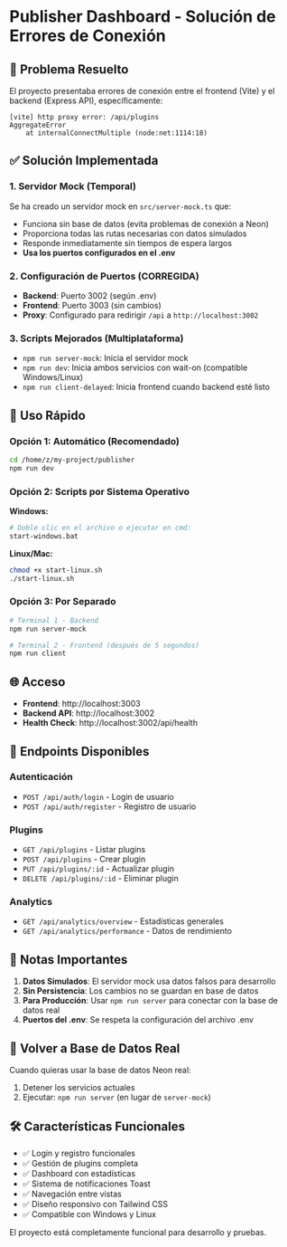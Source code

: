 # Publisher Dashboard - Solución de Errores de Conexión

## 🚨 Problema Resuelto

El proyecto presentaba errores de conexión entre el frontend (Vite) y el backend (Express API), específicamente:
```
[vite] http proxy error: /api/plugins
AggregateError
    at internalConnectMultiple (node:net:1114:18)
```

## ✅ Solución Implementada

### 1. Servidor Mock (Temporal)
Se ha creado un servidor mock en `src/server-mock.ts` que:
- Funciona sin base de datos (evita problemas de conexión a Neon)
- Proporciona todas las rutas necesarias con datos simulados
- Responde inmediatamente sin tiempos de espera largos
- **Usa los puertos configurados en el .env**

### 2. Configuración de Puertos (CORREGIDA)
- **Backend**: Puerto 3002 (según .env)
- **Frontend**: Puerto 3003 (sin cambios)
- **Proxy**: Configurado para redirigir `/api` a `http://localhost:3002`

### 3. Scripts Mejorados (Multiplataforma)
- `npm run server-mock`: Inicia el servidor mock
- `npm run dev`: Inicia ambos servicios con wait-on (compatible Windows/Linux)
- `npm run client-delayed`: Inicia frontend cuando backend esté listo

## 🎯 Uso Rápido

### Opción 1: Automático (Recomendado)
```bash
cd /home/z/my-project/publisher
npm run dev
```

### Opción 2: Scripts por Sistema Operativo

**Windows:**
```bash
# Doble clic en el archivo o ejecutar en cmd:
start-windows.bat
```

**Linux/Mac:**
```bash
chmod +x start-linux.sh
./start-linux.sh
```

### Opción 3: Por Separado
```bash
# Terminal 1 - Backend
npm run server-mock

# Terminal 2 - Frontend (después de 5 segundos)
npm run client
```

## 🌐 Acceso

- **Frontend**: http://localhost:3003
- **Backend API**: http://localhost:3002
- **Health Check**: http://localhost:3002/api/health

## 🔧 Endpoints Disponibles

### Autenticación
- `POST /api/auth/login` - Login de usuario
- `POST /api/auth/register` - Registro de usuario

### Plugins
- `GET /api/plugins` - Listar plugins
- `POST /api/plugins` - Crear plugin
- `PUT /api/plugins/:id` - Actualizar plugin
- `DELETE /api/plugins/:id` - Eliminar plugin

### Analytics
- `GET /api/analytics/overview` - Estadísticas generales
- `GET /api/analytics/performance` - Datos de rendimiento

## 📝 Notas Importantes

1. **Datos Simulados**: El servidor mock usa datos falsos para desarrollo
2. **Sin Persistencia**: Los cambios no se guardan en base de datos
3. **Para Producción**: Usar `npm run server` para conectar con la base de datos real
4. **Puertos del .env**: Se respeta la configuración del archivo .env

## 🔄 Volver a Base de Datos Real

Cuando quieras usar la base de datos Neon real:

1. Detener los servicios actuales
2. Ejecutar: `npm run server` (en lugar de `server-mock`)

## 🛠️ Características Funcionales

- ✅ Login y registro funcionales
- ✅ Gestión de plugins completa
- ✅ Dashboard con estadísticas
- ✅ Sistema de notificaciones Toast
- ✅ Navegación entre vistas
- ✅ Diseño responsivo con Tailwind CSS
- ✅ Compatible con Windows y Linux

El proyecto está completamente funcional para desarrollo y pruebas.